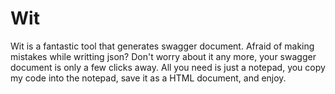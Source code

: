 # Wit
Wit is a fantastic tool that generates swagger document. Afraid of making mistakes while writting json? Don't worry about it any more, your swagger document is only a few clicks away. All you need is just a notepad, you copy my code into the notepad, save it as a HTML document, and enjoy.
